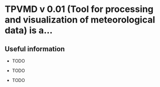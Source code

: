 
# TPVMD v 0.01 (Tool for processing and visualization of meteorological data) is a...

## Useful information

* TODO
 
* TODO
 
* TODO